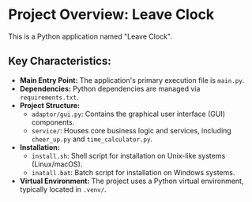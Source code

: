 # Project Overview: Leave Clock

This is a Python application named "Leave Clock".

## Key Characteristics:
- **Main Entry Point:** The application's primary execution file is `main.py`.
- **Dependencies:** Python dependencies are managed via `requirements.txt`.
- **Project Structure:**
    - `adaptor/gui.py`: Contains the graphical user interface (GUI) components.
    - `service/`: Houses core business logic and services, including `cheer_up.py` and `time_calculator.py`.
- **Installation:**
    - `install.sh`: Shell script for installation on Unix-like systems (Linux/macOS).
    - `inatall.bat`: Batch script for installation on Windows systems.
- **Virtual Environment:** The project uses a Python virtual environment, typically located in `.venv/`.
